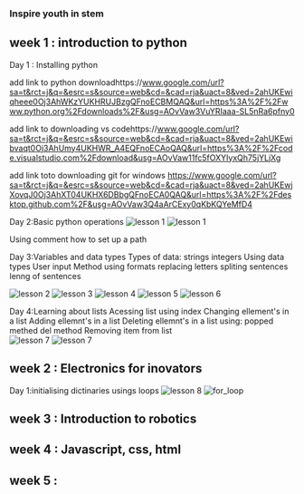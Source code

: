 ### Inspire youth in stem

## week 1 : introduction to python
Day 1 : Installing python

add link to python downloadhttps://www.google.com/url?sa=t&rct=j&q=&esrc=s&source=web&cd=&cad=rja&uact=8&ved=2ahUKEwiqheee0Oj3AhWKzYUKHRUJBzgQFnoECBMQAQ&url=https%3A%2F%2Fwww.python.org%2Fdownloads%2F&usg=AOvVaw3VuYRIaaa-SL5nRa6pfny0


add link to downloading vs codehttps://www.google.com/url?sa=t&rct=j&q=&esrc=s&source=web&cd=&cad=rja&uact=8&ved=2ahUKEwibvaqt0Oj3AhUmy4UKHWR_A4EQFnoECAoQAQ&url=https%3A%2F%2Fcode.visualstudio.com%2Fdownload&usg=AOvVaw11fc5fOXYIyxQh75jYLjXg


add link toto downloading git for windows
https://www.google.com/url?sa=t&rct=j&q=&esrc=s&source=web&cd=&cad=rja&uact=8&ved=2ahUKEwjXovqJ0Oj3AhXT04UKHX6DBbgQFnoECA0QAQ&url=https%3A%2F%2Fdesktop.github.com%2F&usg=AOvVaw3Q4aArCExy0qKbKQYeMfD4

Day 2:Basic python operations
![lesson 1 ](./images/Capture.PNG)
![lesson 1 ](./images/Capture9.PNG)

Using comment 
how to set up a path

Day 3:Variables and data types
Types of data: strings
               integers
Using data types
User input 
Method
using formats
replacing letters 
spliting sentences 
lenng of sentences


![lesson 2 ](./images/Capture4.png)
![lesson 3 ](./images/Capture5.png)
![lesson 4 ](./images/Capture6.png)
![lesson 5 ](./images/Capture7.png)
![lesson 6 ](./images/Capture8.png)

Day 4:Learning about lists 
Acessing list using index
Changing ellement's in a list
Adding ellemnt's in a list
Deleting ellemnt's in a list using:
         popped methed
         del method
Removing item from list         
![lesson 7](./images/Capture2.png)
![lesson 7](./images/Capture3.png)


## week 2 : Electronics for inovators
Day 1:initialising dictinaries
      usings loops
![lesson 8](./images/Capture10.png)
![for_loop](./images/Capture11.png)
## week 3 : Introduction to robotics

## week 4 : Javascript, css, html

## week 5 :
